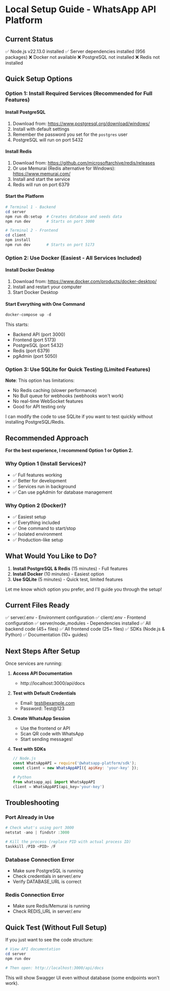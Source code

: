 # Local Setup Guide - WhatsApp API Platform

## Current Status

✅ Node.js v22.13.0 installed
✅ Server dependencies installed (956 packages)
❌ Docker not available
❌ PostgreSQL not installed
❌ Redis not installed

## Quick Setup Options

### Option 1: Install Required Services (Recommended for Full Features)

#### Install PostgreSQL
1. Download from: https://www.postgresql.org/download/windows/
2. Install with default settings
3. Remember the password you set for the `postgres` user
4. PostgreSQL will run on port 5432

#### Install Redis
1. Download from: https://github.com/microsoftarchive/redis/releases
2. Or use Memurai (Redis alternative for Windows): https://www.memurai.com/
3. Install and start the service
4. Redis will run on port 6379

#### Start the Platform
```powershell
# Terminal 1 - Backend
cd server
npm run db:setup  # Creates database and seeds data
npm run dev       # Starts on port 3000

# Terminal 2 - Frontend
cd client
npm install
npm run dev       # Starts on port 5173
```

### Option 2: Use Docker (Easiest - All Services Included)

#### Install Docker Desktop
1. Download from: https://www.docker.com/products/docker-desktop/
2. Install and restart your computer
3. Start Docker Desktop

#### Start Everything with One Command
```powershell
docker-compose up -d
```

This starts:
- Backend API (port 3000)
- Frontend (port 5173)
- PostgreSQL (port 5432)
- Redis (port 6379)
- pgAdmin (port 5050)

### Option 3: Use SQLite for Quick Testing (Limited Features)

**Note**: This option has limitations:
- No Redis caching (slower performance)
- No Bull queue for webhooks (webhooks won't work)
- No real-time WebSocket features
- Good for API testing only

I can modify the code to use SQLite if you want to test quickly without installing PostgreSQL/Redis.

## Recommended Approach

**For the best experience, I recommend Option 1 or Option 2.**

### Why Option 1 (Install Services)?
- ✅ Full features working
- ✅ Better for development
- ✅ Services run in background
- ✅ Can use pgAdmin for database management

### Why Option 2 (Docker)?
- ✅ Easiest setup
- ✅ Everything included
- ✅ One command to start/stop
- ✅ Isolated environment
- ✅ Production-like setup

## What Would You Like to Do?

1. **Install PostgreSQL & Redis** (15 minutes) - Full features
2. **Install Docker** (10 minutes) - Easiest option
3. **Use SQLite** (5 minutes) - Quick test, limited features

Let me know which option you prefer, and I'll guide you through the setup!

## Current Files Ready

✅ server/.env - Environment configuration
✅ client/.env - Frontend configuration
✅ server/node_modules - Dependencies installed
✅ All backend code (45+ files)
✅ All frontend code (25+ files)
✅ SDKs (Node.js & Python)
✅ Documentation (10+ guides)

## Next Steps After Setup

Once services are running:

1. **Access API Documentation**
   - http://localhost:3000/api/docs

2. **Test with Default Credentials**
   - Email: test@example.com
   - Password: Test@123

3. **Create WhatsApp Session**
   - Use the frontend or API
   - Scan QR code with WhatsApp
   - Start sending messages!

4. **Test with SDKs**
   ```javascript
   // Node.js
   const WhatsAppAPI = require('@whatsapp-platform/sdk');
   const client = new WhatsAppAPI({ apiKey: 'your-key' });
   ```

   ```python
   # Python
   from whatsapp_api import WhatsAppAPI
   client = WhatsAppAPI(api_key='your-key')
   ```

## Troubleshooting

### Port Already in Use
```powershell
# Check what's using port 3000
netstat -ano | findstr :3000

# Kill the process (replace PID with actual process ID)
taskkill /PID <PID> /F
```

### Database Connection Error
- Make sure PostgreSQL is running
- Check credentials in server/.env
- Verify DATABASE_URL is correct

### Redis Connection Error
- Make sure Redis/Memurai is running
- Check REDIS_URL in server/.env

## Quick Test (Without Full Setup)

If you just want to see the code structure:

```powershell
# View API documentation
cd server
npm run dev

# Then open: http://localhost:3000/api/docs
```

This will show Swagger UI even without database (some endpoints won't work).

